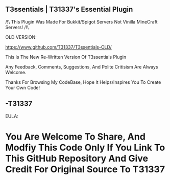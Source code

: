T3ssentials | T31337's Essential Plugin 
-----
 
/!\ This Plugin Was Made For Bukkit/Spigot Servers Not Vinilla MineCraft Servers! /!\

OLD VERSION:

https://www.github.com/T31337/T3ssentials-OLD/

This Is The New Re-Written Version Of T3ssentials Plugin

Any Feedback, Comments, Suggestions, And Polite Critisism Are Always Welcome.

Thanks For Browsing My CodeBase, Hope It Helps/Inspires You To Create Your Own Code!

-T31337
-----
 
EULA:

  You Are Welcome To Share, And Modfiy This Code Only If You Link To This GitHub Repository And Give Credit For Original Source To T31337
=====

